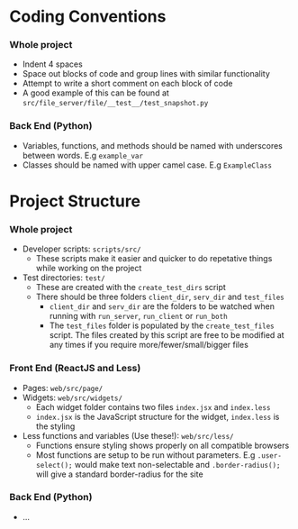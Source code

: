

# Coding Conventions

### Whole project
  * Indent 4 spaces
  * Space out blocks of code and group lines with similar functionality
  * Attempt to write a short comment on each block of code
  * A good example of this can be found at `src/file_server/file/__test__/test_snapshot.py`

### Back End (Python)
  * Variables, functions, and methods should be named with underscores between words. E.g `example_var`
  * Classes should be named with upper camel case. E.g `ExampleClass`

# Project Structure

### Whole project
  * Developer scripts: `scripts/src/`
    * These scripts make it easier and quicker to do repetative things while working on the project
  * Test directories: `test/`
    * These are created with the `create_test_dirs` script
    * There should be three folders `client_dir`, `serv_dir` and `test_files`
      * `client_dir` and `serv_dir` are the folders to be watched when running with `run_server`, `run_client` or `run_both`
      * The `test_files` folder is populated by the `create_test_files` script. The files created by this script are free to be modified at any times if you require more/fewer/small/bigger files

### Front End (ReactJS and Less) 
  * Pages: `web/src/page/`
  * Widgets: `web/src/widgets/`
    * Each widget folder contains two files `index.jsx` and `index.less`
    * `index.jsx` is the JavaScript structure for the widget, `index.less` is the styling
  * Less functions and variables (Use these!): `web/src/less/`
    * Functions ensure styling shows properly on all compatible browsers
    * Most functions are setup to be run without parameters. E.g `.user-select();` would make text non-selectable and `.border-radius();` will give a standard border-radius for the site

### Back End (Python)
  * ...
